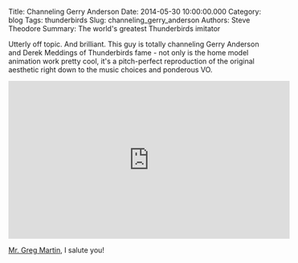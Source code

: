Title: Channeling Gerry Anderson
Date: 2014-05-30 10:00:00.000
Category: blog
Tags: thunderbirds
Slug: channeling_gerry_anderson
Authors: Steve Theodore
Summary: The world's greatest Thunderbirds imitator

Utterly off topic.  And brilliant.  This guy is totally channeling Gerry Anderson and Derek Meddings of Thunderbirds fame - not only is the home model animation work pretty cool, it's a pitch-perfect reproduction of the original aesthetic right down to the music choices and ponderous VO.  
  
<iframe width="560" height="315" src="https://www.youtube.com/embed/ZSQ1hZzeItA" frameborder="0" allowfullscreen></iframe>
  
[Mr. Greg Martin](https://www.youtube.com/channel/UCXrNQKFtJYX63eJtUQz1jJA), I salute you!  


  


  


